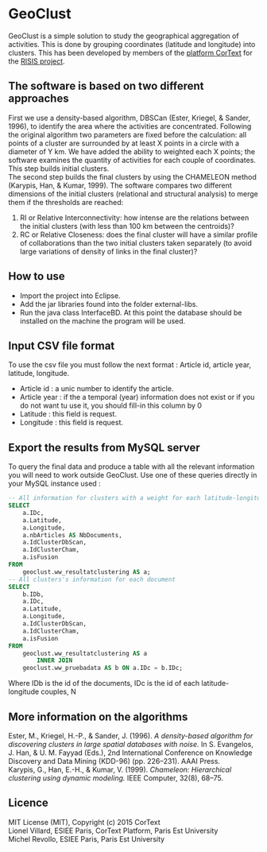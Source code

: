 # GeoClust
GeoClust is a simple solution to study the geographical aggregation of activities. This is done by grouping coordinates (latitude and longitude) into clusters. This has been developed by members of the [platform CorText](http://www.cortext.net/) for the [RISIS project](http://risis.eu/).

##  The software is based on two different approaches
First we use a density-based algorithm, DBSCan (Ester, Kriegel, & Sander, 1996), to identify the area where the activities are concentrated. Following the original algorithm two parameters are fixed before the calculation: all points of a cluster are surrounded by at least X points in a circle with a diameter of Y km. We have added the ability to weighted each X points; the software examines the quantity of activities for each couple of coordinates. This step builds initial clusters.  
The second step builds the final clusters by using the CHAMELEON method (Karypis, Han, & Kumar, 1999). The software compares two different dimensions of the initial clusters (relational and structural analysis) to merge them if the thresholds are reached:

1. RI or Relative Interconnectivity: how intense are the relations between the initial clusters (with less than 100 km between the centroids)? 
2.	RC or Relative Closeness: does the final cluster will have a similar profile of collaborations than the two initial clusters taken separately (to avoid large variations of density of links in the final cluster)? 

##  How to use
* Import the project into Eclipse.
* Add the jar libraries found into the folder external-libs.
* Run the java class InterfaceBD. At this point the database should be installed on the machine the program will be used.

##  Input CSV file format
To use the csv file you must follow the next format : Article id, article year, latitude, longitude.
* Article id : a unic number to identify the article.
* Article year : if the a temporal (year) information does not exist or if you do not want tu use it, you should fill-in this column by 0
* Latitude : this field is request.
* Longitude : this field is request.

##  Export the results from MySQL server
To query the final data and produce a table with all the relevant information you will need to work outside GeoClust. Use one of these queries directly in your MySQL instance used : 
```sql
-- All information for clusters with a weight for each latitude-longitude couples
SELECT 
    a.IDc,
    a.Latitude,
    a.Longitude,
    a.nbArticles AS NbDocuments,
    a.IdClusterDbScan,
    a.IdClusterCham,
    a.isFusion
FROM
    geoclust.ww_resultatclustering AS a;
-- All clusters's information for each document
SELECT 
    b.IDb,
    a.IDc,
    a.Latitude,
    a.Longitude,
    a.IdClusterDbScan,
    a.IdClusterCham,
    a.isFusion
FROM
    geoclust.ww_resultatclustering AS a
        INNER JOIN
    geoclust.ww_pruebadata AS b ON a.IDc = b.IDc;
```
Where IDb is the id of the documents, IDc is the id of each latitude-longitude couples, N

##  More information on the algorithms
Ester, M., Kriegel, H.-P., & Sander, J. (1996). *A density-based algorithm for discovering clusters in large spatial databases with noise.* In S. Evangelos, J. Han, & U. M. Fayyad (Eds.), 2nd International Conference on Knowledge Discovery and Data Mining (KDD-96) (pp. 226–231). AAAI Press.  
Karypis, G., Han, E.-H., & Kumar, V. (1999). *Chameleon: Hierarchical clustering using dynamic modeling.* IEEE Computer, 32(8), 68–75.

##  Licence
MIT License (MIT), Copyright (c) 2015 CorText  
Lionel Villard, ESIEE Paris, CorText Platform, Paris Est University  
Michel Revollo, ESIEE Paris, Paris Est University
